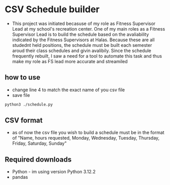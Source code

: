 # CSV Schedule builder
- This project was initiated becasuse of my role as Fitness Supervisor Lead at my school's recreation center. One of my main roles as a Fitness Supervisor Lead is to build the schedule based on the avaliability indicated by the Fitness Supervisors at Halas. Because these are all studednt held positions, the schedule must be built each semester aroud their class schedules and givin avalibily. Since the schedule frequently rebuilt, I saw a need for a tool to automate this task and thus make my role as FS lead more accurate and streamiled

## how to use
- change line 4 to match the exact name of you csv file
- save file
 
```bash
python3 ./schedule.py  
```
## CSV format 
- as of now the csv file you wish to build a schedule must be in the format of "Name, hours requested, Monday, Wednesday, Tuesday, Thursday, Friday, Saturday, Sunday"

## Required downloads
- Python - im using version Python 3.12.2
- pandas 
  
